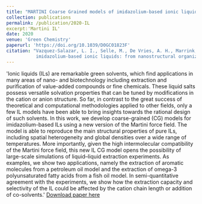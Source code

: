 ```yaml
---
title: "MARTINI Coarse Grained models of imidazolium-based ionic liquids: from nanostructural organization to liquid-liquid extractions"
collection: publications
permalink: /publication/2020-IL
excerpt:'Martini IL'
date: 2020
venue: 'Green Chemistry'
paperurl: 'https://doi.org/10.1039/D0GC01823F'
citation: "Vazquez-Salazar, L. I., Selle, M., De Vries, A. H., Marrink, S. J., & Souza, P. C. (2020).&quot; Martini coarse-grained models of
           imidazolium-based ionic liquids: from nanostructural organization to liquid–liquid extraction.&quot; <i>Green Chemistry1</i>., 22(21), 7376-7386."
---
```


'Ionic liquids (ILs) are remarkable green solvents, which find applications in many areas of nano- and biotechnology including extraction 
and purification of value-added compounds or fine chemicals. These liquid salts possess versatile solvation properties that can be tuned 
by modifications in the cation or anion structure. So far, in contrast to the great success of theoretical and computational methodologies 
applied to other fields, only a few IL models have been able to bring insights towards the rational design of such solvents. 
In this work, we develop coarse-grained (CG) models for imidazolium-based ILs using a new version of the Martini force field. 
The model is able to reproduce the main structural properties of pure ILs, including spatial heterogeneity and global densities 
over a wide range of temperatures. More importantly, given the high intermolecular compatibility of the Martini force field, 
this new IL CG model opens the possibility of large-scale simulations of liquid–liquid extraction experiments. 
As examples, we show two applications, namely the extraction of aromatic molecules from a petroleum oil model and the extraction of 
omega-3 polyunsaturated fatty acids from a fish oil model. In semi-quantitative agreement with the experiments, 
we show how the extraction capacity and selectivity of the IL could be affected by the cation chain length or addition of co-solvents.'
[Download paper here](https://doi.org/10.1039/D0GC01823F)


